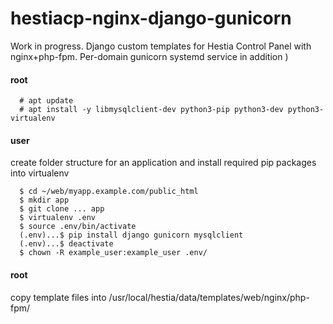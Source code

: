 # hestiacp-nginx-django-gunicorn
Work in progress.
Django custom templates for Hestia Control Panel with nginx+php-fpm. Per-domain gunicorn systemd service in addition )

#### root

      # apt update
      # apt install -y libmysqlclient-dev python3-pip python3-dev python3-virtualenv

#### user
create folder structure for an application and install required pip packages into virtualenv


      $ cd ~/web/myapp.example.com/public_html
      $ mkdir app
      $ git clone ... app
      $ virtualenv .env
      $ source .env/bin/activate
      (.env)...$ pip install django gunicorn mysqlclient
      (.env)...$ deactivate
      $ chown -R example_user:example_user .env/

#### root
copy template files into /usr/local/hestia/data/templates/web/nginx/php-fpm/

